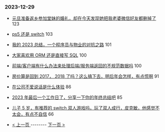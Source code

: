 ### 2023-12-29 
- [元旦准备返乡参加堂妹的婚礼，却在今天发现她把我老婆微信好友都删掉了](https://www.v2ex.com/t/1004269) 123
- [ps5 还是 switch](https://www.v2ex.com/t/1004267) 103
- [我的 2023 总结，一个程序员与物业的对抗之路](https://www.v2ex.com/t/1004375) 101
- [大家喜欢用 ORM 还是直接写 SQL](https://www.v2ex.com/t/1004383) 100
- [前端/客户端有什么办法来处理后端/服务端返回的不规范数据吗](https://www.v2ex.com/t/1004262) 100
- [房价算是回到 2017， 2018 了吗？这么搞下去，明后年会怎样，有点慌啊](https://www.v2ex.com/t/1004345) 91
- [在公司不爱说话是什么体验](https://www.v2ex.com/t/1004274) 86
- [2023 年最后一个工作日了，分享一下你的年终总结吧](https://www.v2ex.com/t/1004314) 85
- [儿子 5 岁，有推荐的 switch 双人游戏吗，玩了双人成行，皮克敏，他感觉不太会，有点不自信](https://www.v2ex.com/t/1004334) 66 

- [ < 上一页 ](https://github.com/able8/v2ex-hot-record/blob/master/2023-12-28.md) -------- [ 下一页 > ](https://github.com/able8/v2ex-hot-record/blob/master/2023-12-30.md)